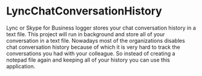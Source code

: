 # LyncChatConversationHistory
Lync or Skype for Business logger stores your chat conversation history in a text file. This project will run in background and store all of your conversation in a text file. Nowadays most of the organizations disables chat conversation history because of which it is very hard to track the conversations you had with your colleague. So instead of creating a notepad file again and keeping all of your history you can use this application.

